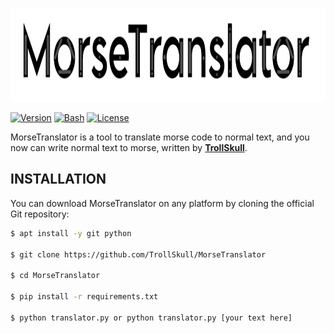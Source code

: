 <p align="left">
<img src="/.assets/logo.png" width="1000" height="150"/>

  [![Version](https://img.shields.io/badge/Version-2.0-green)]()
  [![Bash](https://img.shields.io/badge/Made%20with-Python-blue)]()
  [![License](https://img.shields.io/badge/License-MIT-yellow)]()

MorseTranslator is a tool to translate morse code to normal text, and you now can write normal text to morse, written by **[TrollSkull](https://github.com/TrollSkull)**.

## INSTALLATION
You can download MorseTranslator on any platform by cloning the official Git repository:

```bash
$ apt install -y git python

$ git clone https://github.com/TrollSkull/MorseTranslator

$ cd MorseTranslator
    
$ pip install -r requirements.txt

$ python translator.py or python translator.py [your text here]
